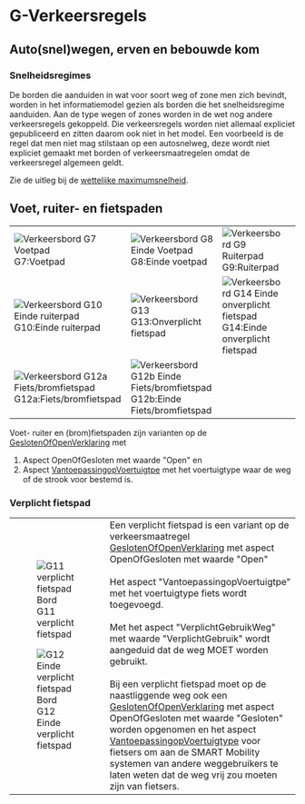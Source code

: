 # G-Verkeersregels


## Auto(snel)wegen, erven en bebouwde kom

### Snelheidsregimes

De borden die aanduiden in wat voor soort weg of zone men zich bevindt, worden in het informatiemodel gezien als borden die het snelheidsregime aanduiden. Aan de type wegen of zones worden in de wet nog andere verkeersregels gekoppeld. Die verkeersregels worden niet allemaal expliciet gepubliceerd en zitten daarom ook niet in het model. Een voorbeeld is de regel dat men niet mag stilstaan op een autosnelweg, deze wordt niet expliciet gemaakt met borden of verkeersmaatregelen omdat de verkeersregel algemeen geldt. 

Zie de uitleg bij de [wettelijke maximumsnelheid](wettelijke-maximumsnelheid).

## Voet, ruiter- en fietspaden
<table>
        <tr>
            <td>
                <img src="../images/G7.png" alt="Verkeersbord G7 Voetpad">
                <div><span class="bold">G7:</span>Voetpad</div>
            </td>
            <td>
                <img src="../images/G8.png" alt="Verkeersbord G8 Einde Voetpad">
                <div><span class="bold">G8:</span>Einde voetpad</div>
            <td>
                <img src="../images/G9.png" alt="Verkeersbord G9 Ruiterpad">
                <div><span class="bold">G9:</span>Ruiterpad</div>
            </td>
            <td>
        </tr>
        <tr>
            <td>
                <img src="../images/G10.png" alt="Verkeersbord G10 Einde ruiterpad">
                <div><span class="bold">G10:</span>Einde ruiterpad</div>
            </td>
             <td>
                <img src="../images/G13.png" alt="Verkeersbord G13">
                <div><span class="bold">G13:</span>Onverplicht fietspad</div>
            </td>
            <td>
                <img src="../images/G14.png" alt="Verkeersbord G14 Einde onverplicht fietspad">
                <div><span class="bold">G14:</span>Einde onverplicht fietspad</div>
            <td>
        </tr>
               <tr>
            <td>
                <img src="../images/G12a.png" alt="Verkeersbord G12a Fiets/bromfietspad">
                <div><span class="bold">G12a:</span>Fiets/bromfietspad</div>
            </td>
            <td>
                <img src="../images/G12b.png" alt="Verkeersbord G12b Einde Fiets/bromfietspad">
                <div><span class="bold">G12b:</span>Einde Fiets/bromfietspad</div>
            </td>
        </tr>
    </table>

Voet- ruiter en (brom)fietspaden zijn varianten op de <a href="#geslotenofopenverklaring">GeslotenOfOpenVerklaring</a> met <ol><li>Aspect OpenOfGesloten met waarde "Open" en </li><li> Aspect <a href="#voertuigtypen">VantoepassingopVoertuigtpe</a> met het voertuigtype waar de weg of de strook voor bestemd is.</li></ol>

### Verplicht fietspad

<table>
        <tr>
            <td class="left-column">
                <figure>
                    <img src="../images/G11.png" alt="G11 verplicht fietspad">
                    <figcaption>Bord G11 verplicht fietspad</figcaption>
                </figure>
                <figure>
                    <img src="../images/G12.png" alt="G12 Einde verplicht fietspad">
                    <figcaption>Bord G12 Einde verplicht fietspad</figcaption>
                </figure>
            </td>
            <td class="right-column">
                Een verplicht fietspad is een variant op de verkeersmaatregel <a href="#geslotenofopenverklaring">GeslotenOfOpenVerklaring</a> met aspect OpenOfGesloten met waarde "Open"<br><br>
                Het aspect "VantoepassingopVoertuigtpe" met het voertuigtype fiets wordt toegevoegd. <br><br>
                Met het aspect "VerplichtGebruikWeg" met waarde "VerplichtGebruik" wordt aangeduid dat de weg MOET worden gebruikt. <br><br>
                Bij een verplicht fietspad moet op de naastliggende weg ook een <a href="#geslotenofopenverklaring">GeslotenOfOpenVerklaring</a> met aspect OpenOfGesloten met waarde "Gesloten" worden opgenomen en het aspect <a href="#voertuigtypen">VantoepassingopVoertuigtype</a> voor fietsers 
                om aan de SMART Mobility systemen van andere weggebruikers te laten weten dat de weg vrij zou moeten zijn van fietsers.
            </td>
        </tr>
    </table>